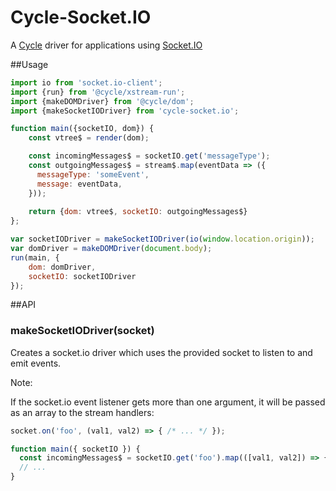 # Cycle-Socket.IO

A [Cycle](https://github.com/staltz/cycle) driver for applications using [Socket.IO](http://socket.io/)

##Usage

``` javascript
import io from 'socket.io-client';
import {run} from '@cycle/xstream-run';
import {makeDOMDriver} from '@cycle/dom';
import {makeSocketIODriver} from 'cycle-socket.io';

function main({socketIO, dom}) {
    const vtree$ = render(dom);

    const incomingMessages$ = socketIO.get('messageType');
    const outgoingMessages$ = stream$.map(eventData => ({
      messageType: 'someEvent',
      message: eventData,
    }));
    
    return {dom: vtree$, socketIO: outgoingMessages$}
};

var socketIODriver = makeSocketIODriver(io(window.location.origin));
var domDriver = makeDOMDriver(document.body);
run(main, {
    dom: domDriver,
    socketIO: socketIODriver
});
```

##API

### makeSocketIODriver(socket)

Creates a socket.io driver which uses the provided socket to listen to and emit events.

Note:

If the socket.io event listener gets more than one argument, it will be passed as an array to the stream handlers:

```js
socket.on('foo', (val1, val2) => { /* ... */ });

function main({ socketIO }) {
  const incomingMessages$ = socketIO.get('foo').map(([val1, val2]) => { /* ... */ });
  // ...
}
```
